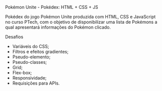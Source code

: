 Pokémon Unite - Pokédex: HTML + CSS + JS

Pokédex do jogo Pokémon Unite produzida com HTML, CSS e JavaScript no curso PTech, 
com o objetivo de disponibilizar uma lista de Pokémons a qual apresentará 
informações do Pokémon clicado.

Desafios

- Variáveis do CSS;
- Filtros e efeitos gradientes;
- Pseudo-elemento;
- Pseudo-classes;
- Grid;
- Flex-box;
- Responsividade;
- Requisições para APIs.
